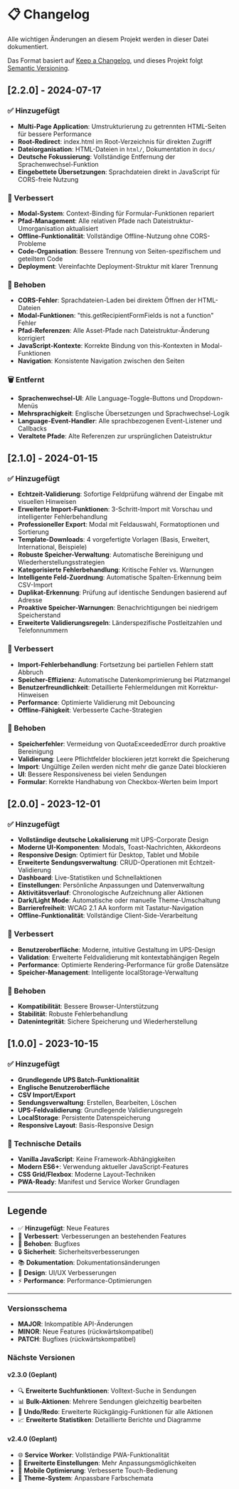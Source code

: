 # 📋 Changelog

Alle wichtigen Änderungen an diesem Projekt werden in dieser Datei dokumentiert.

Das Format basiert auf [Keep a Changelog](https://keepachangelog.com/de/1.0.0/),
und dieses Projekt folgt [Semantic Versioning](https://semver.org/spec/v2.0.0.html).

## [2.2.0] - 2024-07-17

### ✅ Hinzugefügt
- **Multi-Page Application**: Umstrukturierung zu getrennten HTML-Seiten für bessere Performance
- **Root-Redirect**: index.html im Root-Verzeichnis für direkten Zugriff
- **Dateiorganisation**: HTML-Dateien in `html/`, Dokumentation in `docs/`
- **Deutsche Fokussierung**: Vollständige Entfernung der Sprachenwechsel-Funktion
- **Eingebettete Übersetzungen**: Sprachdateien direkt in JavaScript für CORS-freie Nutzung

### 🔧 Verbessert
- **Modal-System**: Context-Binding für Formular-Funktionen repariert
- **Pfad-Management**: Alle relativen Pfade nach Dateistruktur-Umorganisation aktualisiert
- **Offline-Funktionalität**: Vollständige Offline-Nutzung ohne CORS-Probleme
- **Code-Organisation**: Bessere Trennung von Seiten-spezifischem und geteiltem Code
- **Deployment**: Vereinfachte Deployment-Struktur mit klarer Trennung

### 🐛 Behoben
- **CORS-Fehler**: Sprachdateien-Laden bei direktem Öffnen der HTML-Dateien
- **Modal-Funktionen**: "this.getRecipientFormFields is not a function" Fehler
- **Pfad-Referenzen**: Alle Asset-Pfade nach Dateistruktur-Änderung korrigiert
- **JavaScript-Kontexte**: Korrekte Bindung von this-Kontexten in Modal-Funktionen
- **Navigation**: Konsistente Navigation zwischen den Seiten

### 🗑️ Entfernt
- **Sprachenwechsel-UI**: Alle Language-Toggle-Buttons und Dropdown-Menüs
- **Mehrsprachigkeit**: Englische Übersetzungen und Sprachwechsel-Logik
- **Language-Event-Handler**: Alle sprachbezogenen Event-Listener und Callbacks
- **Veraltete Pfade**: Alte Referenzen zur ursprünglichen Dateistruktur

## [2.1.0] - 2024-01-15

### ✅ Hinzugefügt
- **Echtzeit-Validierung**: Sofortige Feldprüfung während der Eingabe mit visuellen Hinweisen
- **Erweiterte Import-Funktionen**: 3-Schritt-Import mit Vorschau und intelligenter Fehlerbehandlung
- **Professioneller Export**: Modal mit Feldauswahl, Formatoptionen und Sortierung
- **Template-Downloads**: 4 vorgefertigte Vorlagen (Basis, Erweitert, International, Beispiele)
- **Robuste Speicher-Verwaltung**: Automatische Bereinigung und Wiederherstellungsstrategien
- **Kategorisierte Fehlerbehandlung**: Kritische Fehler vs. Warnungen
- **Intelligente Feld-Zuordnung**: Automatische Spalten-Erkennung beim CSV-Import
- **Duplikat-Erkennung**: Prüfung auf identische Sendungen basierend auf Adresse
- **Proaktive Speicher-Warnungen**: Benachrichtigungen bei niedrigem Speicherstand
- **Erweiterte Validierungsregeln**: Länderspezifische Postleitzahlen und Telefonnummern

### 🔧 Verbessert
- **Import-Fehlerbehandlung**: Fortsetzung bei partiellen Fehlern statt Abbruch
- **Speicher-Effizienz**: Automatische Datenkomprimierung bei Platzmangel
- **Benutzerfreundlichkeit**: Detaillierte Fehlermeldungen mit Korrektur-Hinweisen
- **Performance**: Optimierte Validierung mit Debouncing
- **Offline-Fähigkeit**: Verbesserte Cache-Strategien

### 🐛 Behoben
- **Speicherfehler**: Vermeidung von QuotaExceededError durch proaktive Bereinigung
- **Validierung**: Leere Pflichtfelder blockieren jetzt korrekt die Speicherung
- **Import**: Ungültige Zeilen werden nicht mehr die ganze Datei blockieren
- **UI**: Bessere Responsiveness bei vielen Sendungen
- **Formular**: Korrekte Handhabung von Checkbox-Werten beim Import

## [2.0.0] - 2023-12-01

### ✅ Hinzugefügt
- **Vollständige deutsche Lokalisierung** mit UPS-Corporate Design
- **Moderne UI-Komponenten**: Modals, Toast-Nachrichten, Akkordeons
- **Responsive Design**: Optimiert für Desktop, Tablet und Mobile
- **Erweiterte Sendungsverwaltung**: CRUD-Operationen mit Echtzeit-Validierung
- **Dashboard**: Live-Statistiken und Schnellaktionen
- **Einstellungen**: Persönliche Anpassungen und Datenverwaltung
- **Aktivitätsverlauf**: Chronologische Aufzeichnung aller Aktionen
- **Dark/Light Mode**: Automatische oder manuelle Theme-Umschaltung
- **Barrierefreiheit**: WCAG 2.1 AA konform mit Tastatur-Navigation
- **Offline-Funktionalität**: Vollständige Client-Side-Verarbeitung

### 🔧 Verbessert
- **Benutzeroberfläche**: Moderne, intuitive Gestaltung im UPS-Design
- **Validation**: Erweiterte Feldvalidierung mit kontextabhängigen Regeln
- **Performance**: Optimierte Rendering-Performance für große Datensätze
- **Speicher-Management**: Intelligente localStorage-Verwaltung

### 🐛 Behoben
- **Kompatibilität**: Bessere Browser-Unterstützung
- **Stabilität**: Robuste Fehlerbehandlung
- **Datenintegrität**: Sichere Speicherung und Wiederherstellung

## [1.0.0] - 2023-10-15

### ✅ Hinzugefügt
- **Grundlegende UPS Batch-Funktionalität**
- **Englische Benutzeroberfläche**
- **CSV Import/Export**
- **Sendungsverwaltung**: Erstellen, Bearbeiten, Löschen
- **UPS-Feldvalidierung**: Grundlegende Validierungsregeln
- **LocalStorage**: Persistente Datenspeicherung
- **Responsive Layout**: Basis-Responsive Design

### 🔧 Technische Details
- **Vanilla JavaScript**: Keine Framework-Abhängigkeiten
- **Modern ES6+**: Verwendung aktueller JavaScript-Features
- **CSS Grid/Flexbox**: Moderne Layout-Techniken
- **PWA-Ready**: Manifest und Service Worker Grundlagen

---

## Legende

- ✅ **Hinzugefügt**: Neue Features
- 🔧 **Verbessert**: Verbesserungen an bestehenden Features
- 🐛 **Behoben**: Bugfixes
- 🔒 **Sicherheit**: Sicherheitsverbesserungen
- 📚 **Dokumentation**: Dokumentationsänderungen
- 🎨 **Design**: UI/UX Verbesserungen
- ⚡ **Performance**: Performance-Optimierungen

---

### Versionsschema

- **MAJOR**: Inkompatible API-Änderungen
- **MINOR**: Neue Features (rückwärtskompatibel)
- **PATCH**: Bugfixes (rückwärtskompatibel)

### Nächste Versionen

#### v2.3.0 (Geplant)
- 🔍 **Erweiterte Suchfunktionen**: Volltext-Suche in Sendungen
- 📊 **Bulk-Aktionen**: Mehrere Sendungen gleichzeitig bearbeiten
- 🔄 **Undo/Redo**: Erweiterte Rückgängig-Funktionen für alle Aktionen
- 📈 **Erweiterte Statistiken**: Detaillierte Berichte und Diagramme

#### v2.4.0 (Geplant)
- 🌐 **Service Worker**: Vollständige PWA-Funktionalität
- 🔧 **Erweiterte Einstellungen**: Mehr Anpassungsmöglichkeiten
- 📱 **Mobile Optimierung**: Verbesserte Touch-Bedienung
- 🎨 **Theme-System**: Anpassbare Farbschemata